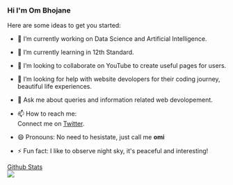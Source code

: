### Hi I'm Om Bhojane 

Here are some ideas to get you started:

- 🔭 I’m currently working on Data Science and Artificial Intelligence.
- 🌱 I’m currently learning in 12th Standard.
- 👯 I’m looking to collaborate on YouTube to create useful pages for users.
- 🤔 I’m looking for help with website devolopers for their coding journey, beautiful life experiences.
- 💬 Ask me about queries and information related web devolopement.
- 📫 How to reach me: <br> Connect me on [Twitter](https://twitter.com/ombhojane05).
  
- 😄 Pronouns: No need to hesistate, just call me **omi**
- ⚡ Fun fact: I like to observe night sky, it's peaceful and interesting!

<a href="https://github-readme-stats.vercel.app/api?username=ombhojane"> Github Stats </a> <br>
<img src="https://github-readme-stats.vercel.app/api?username=ombhojane">
